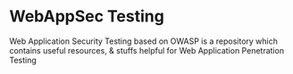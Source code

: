 # WebAppSec Testing
Web Application Security Testing based on OWASP is a repository which contains useful resources, & stuffs helpful for Web Application Penetration Testing
